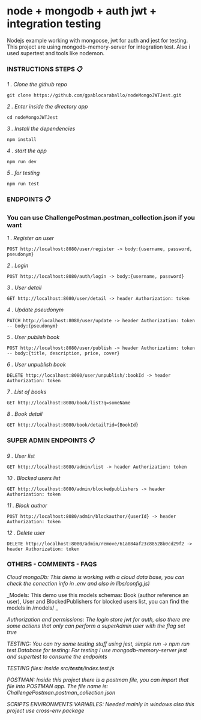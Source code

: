 # node + mongodb + auth jwt + integration testing
Nodejs example working with mongoose, jwt for auth and jest for testing. 
This project are using mongodb-memory-server for integration test. 
Also i used supertest and tools like nodemon.

### INSTRUCTIONS STEPS 📋

_1 . Clone the github repo_

```
git clone https://github.com/gpablocaraballo/nodeMongoJWTJest.git
```

_2 . Enter inside the directory app_

```
cd nodeMongoJWTJest
```

_3 . Install the dependencies_

```
npm install
```

_4 . start the app_

```
npm run dev
``` 

_5 . for testing_

```
npm run test
``` 

### ENDPOINTS 📋
### You can use ChallengePostman.postman_collection.json if you want

_1 . Register an user_

```
POST http://localhost:8080/user/register -> body:{username, password, pseudonym}
```

_2 . Login_

```
POST http://localhost:8080/auth/login -> body:{username, password}
```

_3 . User detail_

```
GET http://localhost:8080/user/detail -> header Authorization: token
```

_4 . Update pseudonym_

```
PATCH http://localhost:8080/user/update -> header Authorization: token -- body:{pseudonym}
``` 

_5 . User publish book_

```
POST http://localhost:8080/user/publish -> header Authorization: token -- body:{title, description, price, cover}
``` 

_6 . User unpublish book_

```
DELETE http://localhost:8080/user/unpublish/:bookId -> header Authorization: token
``` 

_7 . List of books_

```
GET http://localhost:8080/book/list?q=someName
``` 

_8 . Book detail_

```
GET http://localhost:8080/book/detail?id={BookId}
``` 

### SUPER ADMIN ENDPOINTS 📋

_9 . User list_

```
GET http://localhost:8080/admin/list -> header Authorization: token
``` 

_10 . Blocked users list_

```
GET http://localhost:8080/admin/blockedpublishers -> header Authorization: token
``` 

_11 . Block author_

```
POST http://localhost:8080/admin/blockauthor/{userId} -> header Authorization: token
``` 

_12 . Delete user_

```
DELETE http://localhost:8080/admin/remove/61a084af23c88528b0cd29f2 -> header Authorization: token
``` 

### OTHERS - COMMENTS - FAQS

_Cloud mongoDb: This demo is working with a cloud data base, you can check the conection info in .env 
and also in libs/config.js)_

_Models: This demo use this models schemas: Book (author reference an user), User and BlockedPublishers for blocked users list, you can find the models in /models/ _

_Authorization and permissions: The login store jwt for auth, also there are some actions that only can perform a superAdmin user with the flag set true_

_TESTING: You can try some testing stuff using jest, simple run -> npm run test_
_Database for testing: For testing i use mongodb-memory-server jest and supertest to consume the endpoints_

_TESTING files: Inside src/__tests__/index.test.js_

_POSTMAN: Inside this project there is a postman file, you can import that file into POSTMAN app.
The file name is: ChallengePostman.postman_collection.json_

_SCRIPTS ENVIRONMENTS VARIABLES: Needed mainly in windows also this project use cross-env package_